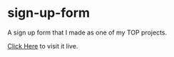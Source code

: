 # sign-up-form

A sign up form that I made as one of my TOP projects.

[Click Here](https://nail003.github.io/sign-up-form) to visit it live.
